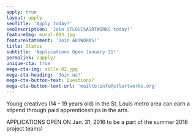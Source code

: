 ```yaml
---
apply: true
layout: apply
seoTitle: 'Apply today!'
seoDescription: 'Join STLOUISASRTWORKS today!'
featureImg: mural-003.jpg
featureStatement: 'Join ARTWORKS!'
title: Status
subtitle: 'Applications Open January 31!'
permalink: /apply/
unique-cta: true
mega-cta-img: ville-02.jpg
mega-cta-heading: 'Join us!'
mega-cta-button-text: Questions?
mega-cta-button-text-url: 'mailto:info@stlartworks.org'
---
```


Young creatives (14 - 19 years old) in the St. Louis metro area can earn a stipend through paid apprenticeships in the arts. 

APPLICATIONS OPEN ON Jan. 31, 2016 to be a part of the summer 2016 project teams!
